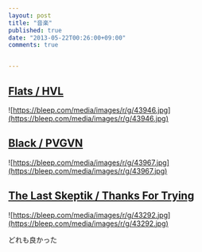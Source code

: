 ```yaml
---
layout: post
title: "音楽"
published: true
date: "2013-05-22T00:26:00+09:00"
comments: true


---
```


## [Flats / HVL](https://bleep.com/release/43946-hvl-flats)

![https://bleep.com/media/images/r/g/43946.jpg](https://bleep.com/media/images/r/g/43946.jpg)


## [Black / PVGVN](https://bleep.com/release/43967-pvgvn-black)

![https://bleep.com/media/images/r/g/43967.jpg](https://bleep.com/media/images/r/g/43967.jpg)

## [The Last Skeptik / Thanks For Trying](https://bleep.com/release/43292-the-last-skeptik-thanks-for-trying)

![https://bleep.com/media/images/r/g/43292.jpg](https://bleep.com/media/images/r/g/43292.jpg)

どれも良かった
